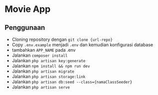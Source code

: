 # Movie App

## Penggunaan

- Cloning repository dengan `git clone {url-repo}`
- Copy `.env.example` menjadi `.env` dan kemudian konfigurasi database 
- tambahkan `APP_NAME` pada .env
- Jalankan `composer install`
- Jalankan `php artisan key:generate`
- Jalankan `npm install && npm run dev` 
- Jalankan `php artisan migrate`
- Jalankan `php artisan storage:link` 
- Jalankan `php artisan db:seed --class={namaClassSeeder}` 
- Jalankan `php artisan serve`
